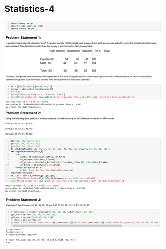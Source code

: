 # Statistics-4
![Image](https://github.com/Th-analytics/Statistics-4/blob/main/Image_stat4/1.PNG)
![Image](https://github.com/Th-analytics/Statistics-4/blob/main/Image_stat4/2.PNG)
![Image](https://github.com/Th-analytics/Statistics-4/blob/main/Image_stat4/3.PNG)
